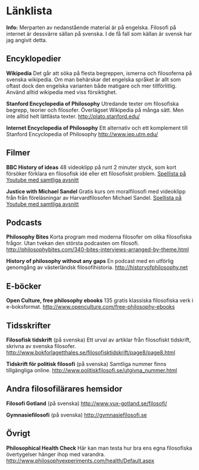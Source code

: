 # Länklista

**Info:** Merparten av nedanstående material är på engelska. Filosofi på internet är dessvärre sällan på svenska. I de få fall som källan är svensk har jag angivit detta. 

## Encyklopedier 

**Wikipedia**
Det går att söka på flesta begreppen, ismerna och filosoferna på svenska wikipedia. Om man behärskar det engelska språket är allt som oftast dock den engelska varianten både matigare och mer tillförlitlig. Använd alltid wikipedia med viss försiktighet. 

**Stanford Encyclopedia of Philosophy**
Utredande texter om filosofiska begrepp, teorier och filosofer. Överlägset Wikipedia på många sätt. Men inte alltid helt lättlästa texter. 
http://plato.stanford.edu/

<!--Stanford är ett anrikt universitet som har utvecklat sin filosofiencyklopedi sedan 90-talet.  -->


**Internet Encyclopedia of Philosophy**
Ett alternativ och ett komplement till Stanford Encyclopedia of Philosophy
http://www.iep.utm.edu/

## Filmer

**BBC History of ideas**
48 videoklipp på runt 2 minuter styck, som kort försöker förklara en filosofisk idé eller ett filosofiskt problem. [Spellista på Youtube med samtliga avsnitt](https://www.youtube.com/playlist?list=PLLiykcLllCgPE0q9BiMexLFj-1rq9GUwX)

**Justice with Michael Sandel**
Gratis kurs om moralfilosofi med videoklipp från från föreläsningar av Harvardfilosofen Michael Sandel. [Spellista på Youtube med samtliga avsnitt](https://www.youtube.com/playlist?list=PL30C13C91CFFEFEA6)

## Podcasts

**Philosophy Bites**
Korta program med moderna filosofer om olika filosofiska frågor. Utan tvekan den största podcasten om filosofi. 
http://philosophybites.com/340-bites-interviews-arranged-by-theme.html

**History of philosophy without any gaps**
En podcast med en utförlig genomgång av västerländsk filosofihistoria. 
http://historyofphilosophy.net

<!-- -->


## E-böcker

**Open Culture, free philosophy ebooks**
135 gratis klassiska filosofiska verk i e-boksformat. 
http://www.openculture.com/free-philosophy-ebooks

## Tidsskrifter

**Filosofisk tidskrift** (på svenska)
Ett urval av artiklar från filosofiskt tidskrift, skrivna av svenska filosofer. 
http://www.bokforlagetthales.se/filosofisktidskrift/page8/page8.html

**Tidskrift för politisk filosofi** (på svenska)
Samtliga nummer finns tillgängliga online.
http://www.politiskfilosofi.se/utgivna_nummer.html

## Andra filosofilärares hemsidor

**Filosofi Gotland** (på svenska)
http://www.vux-gotland.se/filosofi/

**Gymnasiefilosofi** (på svenska)
http://gymnasiefilosofi.se

## Övrigt

**Philosophical Health Check**
Här kan man testa hur bra ens egna filosofiska övertygelser hänger ihop med varandra. 
http://www.philosophyexperiments.com/health/Default.aspx